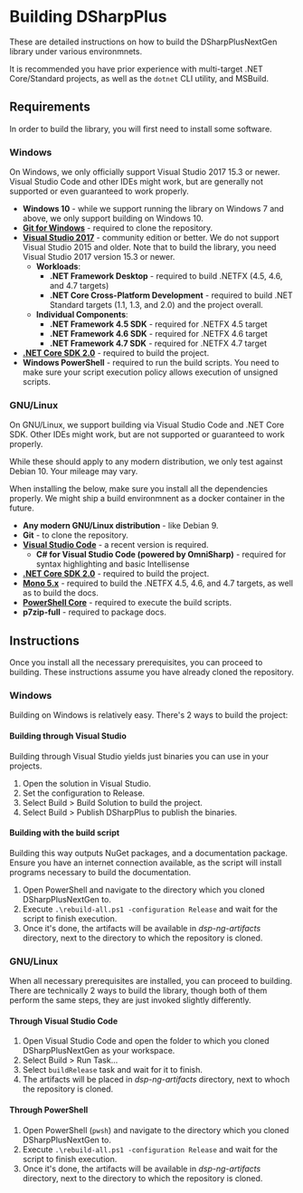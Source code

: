 # Building DSharpPlus
These are detailed instructions on how to build the DSharpPlusNextGen library under various environmnets.

It is recommended you have prior experience with multi-target .NET Core/Standard projects, as well as the `dotnet` CLI utility, and MSBuild.

## Requirements
In order to build the library, you will first need to install some software.

### Windows
On Windows, we only officially support Visual Studio 2017 15.3 or newer. Visual Studio Code and other IDEs might work, but are generally not supported or even guaranteed to work properly.

* **Windows 10** - while we support running the library on Windows 7 and above, we only support building on Windows 10.
* [**Git for Windows**](https://git-scm.com/download/win) - required to clone the repository.
* [**Visual Studio 2017**](https://www.visualstudio.com/downloads/) - community edition or better. We do not support Visual Studio 2015 and older. Note that to build the library, you need Visual Studio 2017 version 15.3 or newer.
   * **Workloads**:
      * **.NET Framework Desktop** - required to build .NETFX (4.5, 4.6, and 4.7 targets)
      * **.NET Core Cross-Platform Development** - required to build .NET Standard targets (1.1, 1.3, and 2.0) and the project overall.
   * **Individual Components**:
      * **.NET Framework 4.5 SDK** - required for .NETFX 4.5 target
      * **.NET Framework 4.6 SDK** - required for .NETFX 4.6 target
      * **.NET Framework 4.7 SDK** - required for .NETFX 4.7 target
* [**.NET Core SDK 2.0**](https://www.microsoft.com/net/download) - required to build the project.
* **Windows PowerShell** - required to run the build scripts. You need to make sure your script execution policy allows execution of unsigned scripts.

### GNU/Linux
On GNU/Linux, we support building via Visual Studio Code and .NET Core SDK. Other IDEs might work, but are not supported or guaranteed to work properly.

While these should apply to any modern distribution, we only test against Debian 10. Your mileage may vary.

When installing the below, make sure you install all the dependencies properly. We might ship a build environmnent as a docker container in the future.

* **Any modern GNU/Linux distribution** - like Debian 9.
* **Git** - to clone the repository.
* [**Visual Studio Code**](https://code.visualstudio.com/Download) - a recent version is required.
   * **C# for Visual Studio Code (powered by OmniSharp)** - required for syntax highlighting and basic Intellisense
* [**.NET Core SDK 2.0**](https://www.microsoft.com/net/download) - required to build the project.
* [**Mono 5.x**](http://www.mono-project.com/download/#download-lin) - required to build the .NETFX 4.5, 4.6, and 4.7 targets, as well as to build the docs.
* [**PowerShell Core**](https://docs.microsoft.com/en-us/powershell/scripting/setup/Installing-PowerShell-Core-on-macOS-and-Linux?view=powershell-6) - required to execute the build scripts.
* **p7zip-full** - required to package docs.

## Instructions
Once you install all the necessary prerequisites, you can proceed to building. These instructions assume you have already cloned the repository.

### Windows
Building on Windows is relatively easy. There's 2 ways to build the project:

#### Building through Visual Studio
Building through Visual Studio yields just binaries you can use in your projects.

1. Open the solution in Visual Studio.
2. Set the configuration to Release.
3. Select Build > Build Solution to build the project.
4. Select Build > Publish DSharpPlus to publish the binaries.

#### Building with the build script
Building this way outputs NuGet packages, and a documentation package. Ensure you have an internet connection available, as the script will install programs necessary to build the documentation.

1. Open PowerShell and navigate to the directory which you cloned DSharpPlusNextGen to.
2. Execute `.\rebuild-all.ps1 -configuration Release` and wait for the script to finish execution.
3. Once it's done, the artifacts will be available in *dsp-ng-artifacts* directory, next to the directory to which the repository is cloned.

### GNU/Linux
When all necessary prerequisites are installed, you can proceed to building. There are technically 2 ways to build the library, though both of them perform the same steps, they are just invoked slightly differently.

#### Through Visual Studio Code
1. Open Visual Studio Code and open the folder to which you cloned DSharpPlusNextGen as your workspace.
2. Select Build > Run Task...
3. Select `buildRelease` task and wait for it to finish.
4. The artifacts will be placed in *dsp-ng-artifacts* directory, next to whoch the repository is cloned.

#### Through PowerShell
1. Open PowerShell (`pwsh`) and navigate to the directory which you cloned DSharpPlusNextGen to.
2. Execute `.\rebuild-all.ps1 -configuration Release` and wait for the script to finish execution.
3. Once it's done, the artifacts will be available in *dsp-ng-artifacts* directory, next to the directory to which the repository is cloned.
